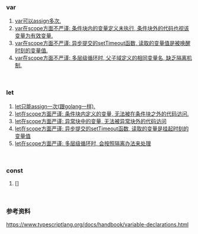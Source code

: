 
&nbsp;  
### var
1. [var可以assign多次.](./examples/01_assign.js)  
2. [var在scope方面不严谨: 条件块内的变量定义未执行, 条件块外的代码也视该变量为有效变量.](./examples/02_scope.js)  
3. [var在scope方面不严谨: 异步提交的setTimeout函数, 读取的变量值是被唤醒时刻的变量值.](./examples/03_settimeout.js)  
4. [var在scope方面不严谨: 多层级循环时, 父子域定义的相同变量名, 缺乏隔离机制.](./examples/04_forloop.js)  

&nbsp;  
### let
1. [let只能assign一次(跟golang一样).](./examples/01_assign.ts)  
2. [let在scope方面严谨: 条件块内定义的变量, 无法被在条件块之外的代码访问.](./examples/02_scope_01.ts)  
3. [let在scope方面严谨: 异常块中的变量, 无法被异常块外的代码访问](./examples/02_scope_02.ts)  
4. [let在scope方面严谨: 异步提交的setTimeout函数, 读取的变量是挂起时刻的变量值](./examples/03_settimeout.ts)  
5. [let在scope方面严谨: 多层级循环时, 会按照隔离办法来处理](./examples/04_forloop.ts)  

&nbsp;  
### const  
1. []


&nbsp;  
### 参考资料
https://www.typescriptlang.org/docs/handbook/variable-declarations.html  
